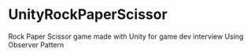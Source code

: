 # UnityRockPaperScissor
Rock Paper Scissor game made with Unity for game dev interview
Using Observer Pattern
